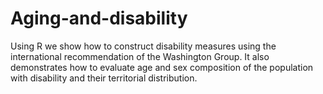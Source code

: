 # Aging-and-disability
Using R we show how to construct disability measures using the international recommendation of the Washington Group. It also demonstrates how to evaluate age and sex composition of the population with disability and their territorial distribution.
